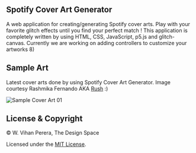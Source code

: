 ## Spotify Cover Art Generator
A web application for creating/generating Spotify cover arts. Play with your favorite glitch effects until you find your perfect match !
This application is completely written by using HTML, CSS, JavaScript, p5.js and glitch-canvas. Currently we are working on adding controllers to customize your artworks 8)

## Sample Art
Latest cover arts done by using Spotify Cover Art Generator. Image courtesy Rashmika Fernando AKA [Rush](https://www.facebook.com/Ferxndorush) :)

![Sample Cover Art 01](https://i.ibb.co/ssw9bdD/Spotify-Cover-Art.png)

## License & Copyright
© W. Vihan Perera, The Design Space

Licensed under the [MIT License](LICENSE).
